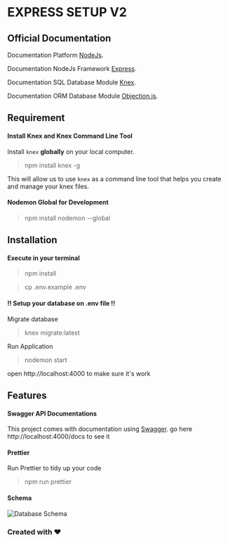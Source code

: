 # EXPRESS SETUP V2

## Official Documentation

Documentation Platform [NodeJs](https://nodejs.org/en/).

Documentation NodeJs Framework [Express](https://expressjs.com/).

Documentation SQL Database Module [Knex](https://knexjs.org/).

Documentation ORM Database Module [Objection.js](https://vincit.github.io/objection.js/guide/installation.html).

## Requirement

#### Install Knex and Knex Command Line Tool

Install `knex` **globally** on your local computer.

> npm install knex -g

This will allow us to use `knex` as a command line tool that helps you create and manage your knex files.

#### Nodemon Global for Development

> npm install nodemon --global

## Installation

#### Execute in your terminal

> npm install

> cp .env.example .env

#### !! Setup your database on .env file !!

Migrate database

> knex migrate:latest

Run Application

> nodemon start

open http://localhost:4000 to make sure it's work

## Features

#### Swagger API Documentations

This project comes with documentation using [Swagger](https://swagger.io/). go here http://localhost:4000/docs to see it

#### Prettier

Run Prettier to tidy up your code

> npm run prettier

#### Schema

![Database Schema](https://i.ibb.co.com/QPQTffP/Whats-App-Image-2024-08-09-at-13-35-26.jpg)

### Created with ❤️
